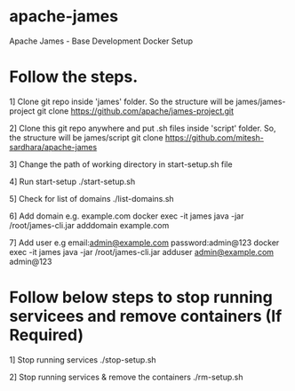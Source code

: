 # apache-james
Apache James - Base Development Docker Setup

# Follow the steps.
1] Clone git repo inside 'james' folder. So the structure will be james/james-project
git clone https://github.com/apache/james-project.git

2] Clone this git repo anywhere and put .sh files inside 'script' folder. So, the structure will be james/script
git clone https://github.com/mitesh-sardhara/apache-james

3] Change the path of working directory in start-setup.sh file

4] Run start-setup 
./start-setup.sh

5] Check for list of domains
./list-domains.sh

6] Add domain e.g. example.com
docker exec -it james java -jar /root/james-cli.jar adddomain example.com

7] Add user e.g email:admin@example.com password:admin@123
docker exec -it james java -jar /root/james-cli.jar adduser admin@example.com admin@123


# Follow below steps to stop running servicees and remove containers (If Required)
1] Stop running services
./stop-setup.sh
 
2] Stop running services &  remove the containers
./rm-setup.sh


